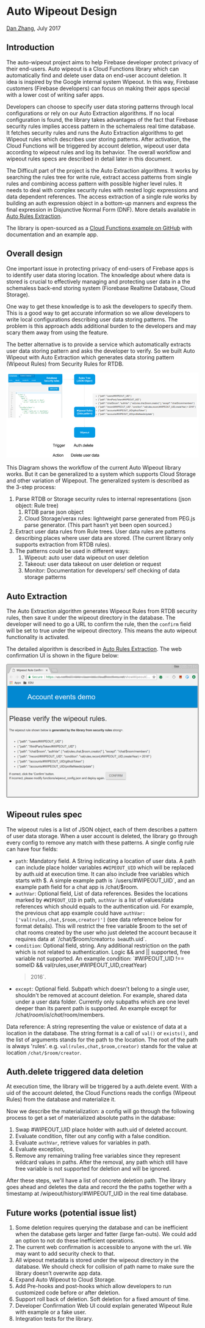 # Auto Wipeout Design
[Dan Zhang][1], July 2017


## Introduction

The auto-wipeout project aims to help Firebase developer protect
privacy of their end-users. Auto wipeout is a Cloud Functions library
which can automatically find and delete user data on end-user account
deletion. It idea is inspired by the Google internal system Wipeout.
In this way, Firebase customers (Firebase developers) can focus on
making their apps special with a lower cost of writing safer apps.

Developers can choose to specify user data storing patterns through
local configurations or rely on our Auto Extraction algorithms. If no
local configuration is found, the library takes advantages of the fact
that Firebase security rules implies access pattern in the schemaless
real time database. It fetches security rules and runs the Auto
Extraction algorithms to get Wipeout rules which describes user
storing patterns. After activation, the Cloud Functions will be
triggered by account deletion, wipeout user data according to wipeout
rules and log its behavior. The overall workflow and wipeout rules
specs are described in detail later in this document.

The Difficult part of the project is the Auto Extraction algorithms.
It works by searching the rules tree for write rule, extract access
patterns from single rules and combining access pattern with possible
higher level rules. It needs to deal with complex security rules with
nested logic expressions and data dependent references. The access
extraction of a single rule works by building an auth expression
object in a bottom-up manners and express the final expression in
Disjunctive Normal Form (DNF). More details available in
[Auto Rules Extraction][2].

The library is open-sourced as a [Cloud Functions example on
GitHub][3] with documentation and an example app.


## Overall design
                                   
One important issue in protecting privacy of end-users of Firebase
apps is to identify user data storing location. The knowledge about
where data is stored is crucial to effectively managing and protecting
user data in a the schemaless back-end storing system (Fiorebase
Realtime Database, Cloud Storage).

One way to get these knowledge is to ask the developers to specify
them. This is a good way to get accurate information so we allow
developers to write local configurations describing user data storing
patterns. The problem is this approach adds additional burden to the
developers and may scary them away from using the feature.

The better alternative is to provide a service which automatically
extracts user data storing pattern and asks the developer to verify.
So we built Auto Wipeout with Auto Extraction which generates data
storing pattern (Wipeout Rules) from Security Rules for RTDB.

![Auto Wipeout Design](autowipeout-design.png)

This Diagram shows the workflow of the current Auto Wipeout library
works. But it can be generalized to a system which supports Cloud
Storage and other variation of Wipepout. The generalized system is
described as the 3-step process:

1.  Parse RTDB or Storage security rules to internal representations
    (json object: Rule tree)
    1.  RTDB parse json object 
    2.  Cloud Storage/verax rules: lightweight parse generated from
        PEG.js parse generator. (This part hasn’t yet been open
        sourced.)
2.  Extract user data rules from Rule trees. User data rules are
    patterns describing places where user data are stored. (The
    current library only supports extraction from RTDB rules).
3.  The patterns could be used in different ways:
    1.  Wipeout: auto user data wipeout on user deletion 
    2.  Takeout: user data takeout on user deletion or request
    3.  Monitor: Documentation for developers/ self checking of data
        storage patterns


## Auto Extraction 

The Auto Extraction algorithm generates Wipeout Rules from RTDB
security rules, then save it under the wipeout directory in the
database. The developer will need to go a URL to confirm the rule,
then the `confirm` field will be set to true under the wipeout
directory. This means the auto wipeout functionality is activated.

The detailed algorithm is described in [Auto Rules Extraction][2]. The
web confirmation UI is shown in the figure below:

![showWIpeoutCOnfig](showWipeoutConfig.png)


## Wipeout rules spec

The wipeout rules is a list of JSON object, each of them describes a
pattern of user data storage. When a user account is deleted, the
library go through every config to remove any match with these
patterns. A single config rule can have four fields:

*   `path`: Mandatory field. A String indicating a location of user
    data. A path can include place holder variables `#WIPEOUT_UID`
    which will be replaced by auth.uid at execution time. It can also
    include free variables which starts with $. A simple example path
    is `/users/#WIPEOUT_UID`, and an example path field for a chat app
    is /chat/$room.
*   `authVar`: Optional field, List of data references. Besides the
    locations marked by `#WIPEOUT_UID` in path, `authVar` is a list of
    values/data references which should equals to the authentication
    uid. For example, the previous chat app example could have
    `authVar: ['val(rules,chat,$room,creator)']` (see data reference
    below for format details). This will restrict the free variable
    $room to the set of chat rooms created by the user who just
    deleted the account because it requires data at
    `/chat/$room/creator` to be `auth.uid`.
*   `condition`: Optional field, string. Any additional restriction on
    the path which is not related to authentication. Logic && and ||
    supported, free variable not supported. An example condition:
    `#WIPEOUT_UID !== someID && val(rules,user,#WIPEOUT_UID,creatYear)
    > 2016`.
*   `except`: Optional field. Subpath which doesn't belong to a single
    user, shouldn't be removed at account deletion. For example,
    shared data under a user data folder. Currently only subpaths
    which are one level deeper than its parent path is supported. An
    example except for /chat/$room/ is /chat/$room/members.

Data reference: A string representing the value or existence of data
at a location in the database. The string format is a call of `val()`
or `exists()`, and the list of arguments stands for the path to the
location. The root of the path is always 'rules'. e.g.
`val(rules,chat,$room,creator)` stands for the value at location
`/chat/$room/creator`.


## Auth.delete triggered data deletion

At execution time, the library will be triggered by a auth.delete
event. With a uid of the account deleted, the Cloud Functions reads
the configs (Wipeout Rules) from the database and materialize it.

Now we describe the materialization: a config will go through the
following process to get a set of materialized absolute paths in the
database:

1.  Swap #WIPEOUT_UID place holder with auth.uid of deleted account.
2.  Evaluate condition, filter out any config with a false condition.
3.  Evaluate `authVar`, retrieve values for variables in path.
4.  Evaluate exception,
5.  Remove any remaining trailing free variables since they represent
    wildcard values in paths. After the removal, any path which still
    have free variable is not supported for deletion and will be
    ignored.

After these steps, we'll have a list of concrete deletion path. The library goes ahead and deletes the data and record the the paths together with a timestamp at /wipeout/history/#WIPEOUT_UID in the real time database.

## Future works (potential issue list)

1.  Some deletion requires querying the database and can be
    inefficient when the database gets larger and fatter (large
    fan-outs). We could add an option to not do these inefficient
    operations.
2.  The current web confirmation is accessible to anyone with the url.
    We may want to add security check to that.
3.  All wipeout metadata is stored under the wipeout directory in the
    database. We should check for collision of path name to make sure
    the library doesn’t overwrite app data.
4.  Expand Auto Wipeout to Cloud Storage.
5.  Add Pre-hooks and post-hooks which allow developers to run
    customized code before or after deletion.
6.  Support roll back of deletion. Soft deletion for a fixed amount of
    time.
7.  Developer Confirmation Web UI could explain generated Wipeout Rule
    with example or a fake user.
8.  Integration tests for the library.


[1]: https://github.com/horseno
[2]: auto_rules_extraction.md
[3]: https://github.com/firebase/functions-samples/tree/master/user-data-cleanup

